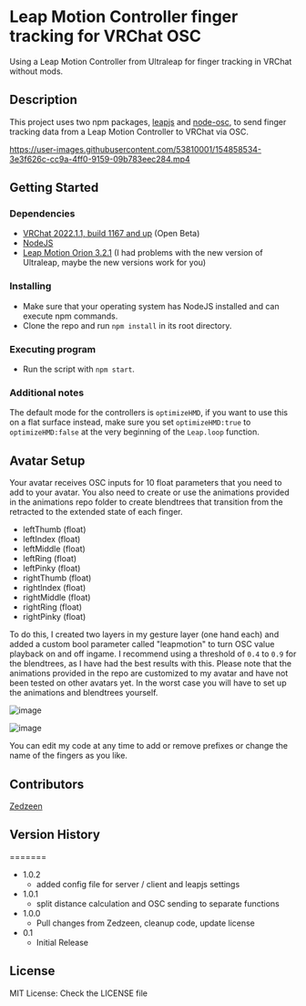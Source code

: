 # Leap Motion Controller finger tracking for VRChat OSC

Using a Leap Motion Controller from Ultraleap for finger tracking in VRChat without mods.

## Description

This project uses two npm packages, [leapjs](https://github.com/leapmotion/leapjs) and [node-osc](https://github.com/MylesBorins/node-osc), to send finger tracking data from a Leap Motion Controller to VRChat via OSC.

https://user-images.githubusercontent.com/53810001/154858534-3e3f626c-cc9a-4ff0-9159-09b783eec284.mp4

## Getting Started

### Dependencies

* [VRChat 2022.1.1, build 1167 and up](https://hello.vrchat.com/blog/vrchat-osc-for-avatars) (Open Beta)
* [NodeJS](https://nodejs.dev/)
* [Leap Motion Orion 3.2.1](https://developer.leapmotion.com/releases/leap-motion-orion-321-39frn-3b659) (I had problems with the new version of Ultraleap, maybe the new versions work for you)

### Installing

* Make sure that your operating system has NodeJS installed and can execute npm commands.
* Clone the repo and run `npm install` in its root directory.

### Executing program

* Run the script with `npm start`.

### Additional notes

The default mode for the controllers is `optimizeHMD`, if you want to use this on a flat surface instead, make sure you set `optimizeHMD:true` to `optimizeHMD:false` at the very beginning of the `Leap.loop` function.

## Avatar Setup

Your avatar receives OSC inputs for 10 float parameters that you need to add to your avatar. You also need to create or use the animations provided in the animations repo folder to create blendtrees that transition from the retracted to the extended state of each finger.

* leftThumb (float)
* leftIndex (float)
* leftMiddle (float)
* leftRing (float)
* leftPinky (float)
* rightThumb (float)
* rightIndex (float)
* rightMiddle (float)
* rightRing (float)
* rightPinky (float)

To do this, I created two layers in my gesture layer (one hand each) and added a custom bool parameter called "leapmotion" to turn OSC value playback on and off ingame.
I recommend using a threshold of `0.4` to `0.9` for the blendtrees, as I have had the best results with this. Please note that the animations provided in the repo are customized to my avatar and have not been tested on other avatars yet. In the worst case you will have to set up the animations and blendtrees yourself.

![image](https://user-images.githubusercontent.com/53810001/154858570-233b9e0b-21b5-4880-9ed7-c6087a911ef9.png)

![image](https://user-images.githubusercontent.com/53810001/154858549-dd4e3ef0-7a4f-490e-90b6-2b680d86793d.png)

You can edit my code at any time to add or remove prefixes or change the name of the fingers as you like.

## Contributors
[Zedzeen](https://github.com/Zedzeen)

## Version History
=======
* 1.0.2
    * added config file for server / client and leapjs settings
* 1.0.1
    * split distance calculation and OSC sending to separate functions
* 1.0.0
    * Pull changes from Zedzeen, cleanup code, update license
* 0.1
    * Initial Release

## License

MIT License: Check the LICENSE file
